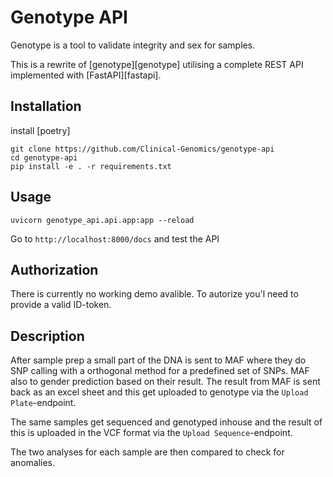 # Genotype API

Genotype is a tool to validate integrity and sex for samples.

This is a rewrite of [genotype][genotype] utilising a complete REST API implemented with [FastAPI][fastapi].

## Installation

install [poetry]

```
git clone https://github.com/Clinical-Genomics/genotype-api
cd genotype-api
pip install -e . -r requirements.txt
```

## Usage

```
uvicorn genotype_api.api.app:app --reload 
```

Go to `http://localhost:8000/docs` and test the API


## Authorization


There is currently no working demo avalible. 
To autorize you'l need to provide a valid ID-token.

## Description

After sample prep a small part of the DNA is sent to MAF where they do SNP calling with a orthogonal method for a predefined set of SNPs. MAF also to gender prediction based on their result. The result from MAF is sent back as an excel sheet and this get uploaded to genotype via the `Upload Plate`-endpoint. 
 
The same samples get sequenced and genotyped inhouse and the result of this is uploaded in the VCF format via the `Upload Sequence`-endpoint.

The two analyses for each sample are then compared to check for anomalies.



 